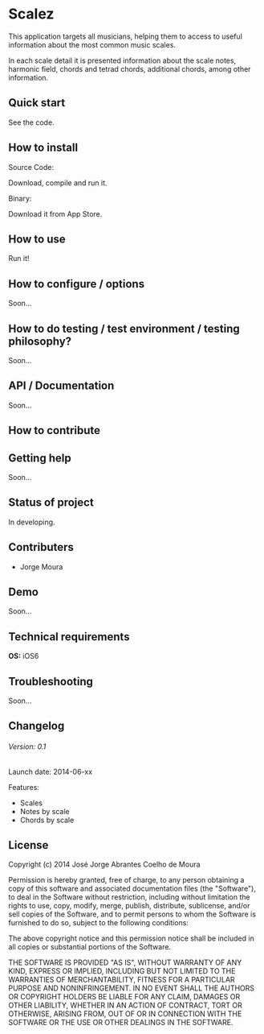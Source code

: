 Scalez
======

This application targets all musicians, helping them to access to useful information about the most common music scales.

In each scale detail it is presented information about the scale notes, harmonic field, chords and tetrad chords, additional chords, among other information.

## Quick start
See the code.

## How to install

Source Code: 

Download, compile and run it.

Binary:

Download it from App Store.

## How to use
Run it!

## How to configure / options
Soon...

## How to do testing / test environment / testing philosophy?
Soon...

## API / Documentation
Soon...

## How to contribute


## Getting help
Soon...

## Status of project
In developing.

## Contributers

- Jorge Moura


## Demo
Soon...

## Technical requirements

**OS:** iOS6



## Troubleshooting
Soon...

## Changelog

###### Version: 0.1
Launch date: 2014-06-xx

Features:

- Scales 
- Notes by scale
- Chords by scale



## License

   Copyright (c) 2014 José Jorge Abrantes Coelho de Moura

Permission is hereby granted, free of charge, to any person obtaining
a copy of this software and associated documentation files (the
"Software"), to deal in the Software without restriction, including
without limitation the rights to use, copy, modify, merge, publish,
distribute, sublicense, and/or sell copies of the Software, and to
permit persons to whom the Software is furnished to do so, subject to
the following conditions:

The above copyright notice and this permission notice shall be
included in all copies or substantial portions of the Software.

THE SOFTWARE IS PROVIDED "AS IS", WITHOUT WARRANTY OF ANY KIND,
EXPRESS OR IMPLIED, INCLUDING BUT NOT LIMITED TO THE WARRANTIES OF
MERCHANTABILITY, FITNESS FOR A PARTICULAR PURPOSE AND
NONINFRINGEMENT. IN NO EVENT SHALL THE AUTHORS OR COPYRIGHT HOLDERS BE
LIABLE FOR ANY CLAIM, DAMAGES OR OTHER LIABILITY, WHETHER IN AN ACTION
OF CONTRACT, TORT OR OTHERWISE, ARISING FROM, OUT OF OR IN CONNECTION
WITH THE SOFTWARE OR THE USE OR OTHER DEALINGS IN THE SOFTWARE.